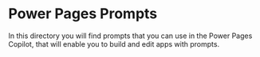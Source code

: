 <p align="center"><h1>Power Pages Prompts</h1></p>


In this directory you will find prompts that you can use in the Power Pages Copilot, that will enable you to build and edit apps with prompts.
